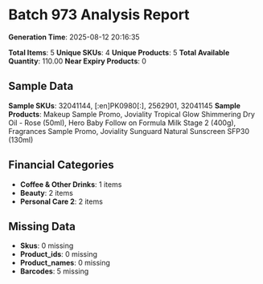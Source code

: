 # Batch 973 Analysis Report

**Generation Time**: 2025-08-12 20:16:35

**Total Items**: 5
**Unique SKUs**: 4
**Unique Products**: 5
**Total Available Quantity**: 110.00
**Near Expiry Products**: 0

## Sample Data
**Sample SKUs**: 32041144, [:en]PK0980[:], 2562901, 32041145
**Sample Products**: Makeup Sample Promo, Joviality Tropical Glow Shimmering Dry Oil - Rose (50ml), Hero Baby Follow on Formula Milk Stage 2 (400g), Fragrances Sample Promo, Joviality Sunguard Natural Sunscreen SFP30 (130ml)

## Financial Categories
- **Coffee & Other Drinks**: 1 items
- **Beauty**: 2 items
- **Personal Care 2**: 2 items

## Missing Data
- **Skus**: 0 missing
- **Product_ids**: 0 missing
- **Product_names**: 0 missing
- **Barcodes**: 5 missing
